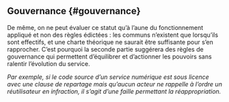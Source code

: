 ## Gouvernance {#gouvernance}

De même, on ne peut évaluer ce statut qu’à l’aune du fonctionnement appliqué et non des règles édictées : les communs n’existent que lorsqu’ils sont effectifs, et une charte théorique ne saurait être suffisante pour s’en rapprocher. C’est pourquoi la seconde partie suggérera des règles de gouvernance qui permettent d’équilibrer et d’actionner les pouvoirs sans ralentir l’évolution du service.

_Par exemple, si le code source d’un service numérique est sous licence avec une clause de repartage mais qu’aucun acteur ne rappelle à l’ordre un réutilisateur en infraction, il s’agit d’une faille permettant la réappropriation._